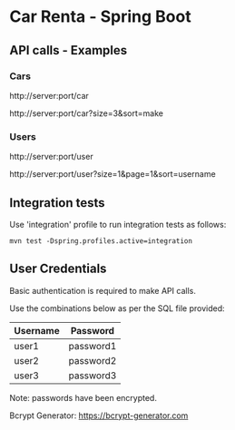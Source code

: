 # Car Renta - Spring Boot

## API calls - Examples

### Cars
http://server:port/car

http://server:port/car?size=3&sort=make

### Users

http://server:port/user

http://server:port/user?size=1&page=1&sort=username

## Integration tests

Use 'integration' profile to run integration tests as follows:

```mvn test -Dspring.profiles.active=integration```

## User Credentials

Basic authentication is required to make API calls.

Use the combinations below as per the SQL file provided:

| Username   | Password  |
| ---------- | ----------|
| user1      | password1 |
| user2      | password2 |
| user3      | password3 |

Note: passwords have been encrypted.

Bcrypt Generator: https://bcrypt-generator.com